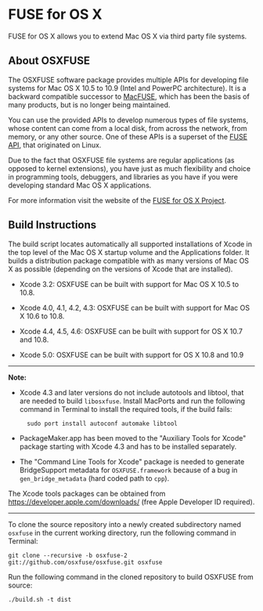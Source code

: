 FUSE for OS X
=============

FUSE for OS X allows you to extend Mac OS X via third party file systems. 

About OSXFUSE
-------------

The OSXFUSE software package provides multiple APIs for developing file systems for Mac OS X 10.5 to 10.9  (Intel and PowerPC architecture). It is a backward compatible successor to [MacFUSE](http://code.google.com/p/macfuse/), which has been the basis of many products, but is no longer being maintained.

You can use the provided APIs to develop numerous types of file systems, whose content can come from a local disk, from across the network, from memory, or any other source. One of these APIs is a superset of the [FUSE API](http://fuse.sourceforge.net/), that originated on Linux.

Due to the fact that OSXFUSE file systems are regular applications (as opposed to kernel extensions), you have just as much flexibility and choice in programming tools, debuggers, and libraries as you have if you were developing standard Mac OS X applications.

For more information visit the website of the [FUSE for OS X Project](http://osxfuse.github.io/).

Build Instructions
------------------

The build script locates automatically all supported installations of Xcode in the top level of the Mac OS X startup volume and the Applications folder. It builds a distribution package compatible with as many versions of Mac OS X as possible (depending on the versions of Xcode that are installed).

* Xcode 3.2: OSXFUSE can be built with support for Mac OS X 10.5 to 10.8.

* Xcode 4.0, 4.1, 4.2, 4.3: OSXFUSE can be built with support for Mac OS X 10.6 to 10.8. 

* Xcode 4.4, 4.5, 4.6: OSXFUSE can be built with support for OS X 10.7 and 10.8.

* Xcode 5.0: OSXFUSE can be built with support for OS X 10.8 and 10.9

---

**Note:**

* Xcode 4.3 and later versions do not include autotools and libtool, that are needed to build `libosxfuse`. Install MacPorts and run the following command in Terminal to install the required tools, if the build fails:

        sudo port install autoconf automake libtool

* PackageMaker.app has been moved to the "Auxiliary Tools for Xcode" package starting with Xcode 4.3 and has to be installed separately.

* The "Command Line Tools for Xcode" package is needed to generate BridgeSupport metadata for `OSXFUSE.framework` because of a bug in `gen_bridge_metadata` (hard coded path to `cpp`).

The Xcode tools packages can be obtained from https://developer.apple.com/downloads/ (free Apple Developer ID required).

---

To clone the source repository into a newly created subdirectory named `osxfuse` in the current working directory, run the following command in Terminal:

    git clone --recursive -b osxfuse-2 git://github.com/osxfuse/osxfuse.git osxfuse

Run the following command in the cloned repository to build OSXFUSE from source:

    ./build.sh -t dist
